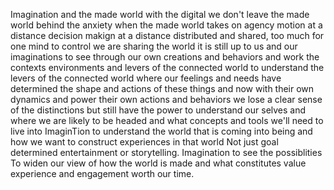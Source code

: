 Imagination and the made world
with the digital we don't leave the made world behind
the anxiety when the made world takes on agency
motion at a distance
decision makign at a distance
distributed and shared, too much for one mind to control
we are sharing the world 
it is still up to us and our imaginations to see through our own creations and behaviors and work the contexts environments and levers of the connected world
to understand the levers of the connected world
where our feelings and needs have determined the shape and actions of these things 
and now with their own dynamics and power their own actions and behaviors we lose a clear sense of the distinctions
but still have the power to understand our selves and where we are likely to be headed and what concepts and tools we'll need to live into 
ImaginTion to understand the world that is coming into being and how we want to construct experiences in that world 
Not just goal determined entertainment or storytelling.
Imagination to see the possiblities
To widen our view of how the world is made and what constitutes value experience and engagement worth our time.
